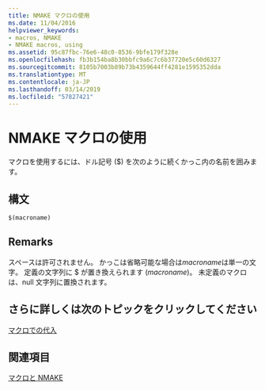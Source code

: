 ```yaml
---
title: NMAKE マクロの使用
ms.date: 11/04/2016
helpviewer_keywords:
- macros, NMAKE
- NMAKE macros, using
ms.assetid: 95c87fbc-76e6-48c0-8536-9bfe179f328e
ms.openlocfilehash: fb3b154ba8b30bbfc9a6c7c6b37720e5c60d6327
ms.sourcegitcommit: 8105b7003b89b73b4359644ff4281e1595352dda
ms.translationtype: MT
ms.contentlocale: ja-JP
ms.lasthandoff: 03/14/2019
ms.locfileid: "57827421"
---
```

# <a name="using-an-nmake-macro"></a>NMAKE マクロの使用

マクロを使用するには、ドル記号 ($) を次のように続くかっこ内の名前を囲みます。

## <a name="syntax"></a>構文

```
$(macroname)
```

## <a name="remarks"></a>Remarks

スペースは許可されません。 かっこは省略可能な場合は*macroname*は単一の文字。 定義の文字列に $ が置き換えられます (*macroname*)。 未定義のマクロは、null 文字列に置換されます。

## <a name="what-do-you-want-to-know-more-about"></a>さらに詳しくは次のトピックをクリックしてください

[マクロでの代入](macro-substitution.md)

## <a name="see-also"></a>関連項目

[マクロと NMAKE](macros-and-nmake.md)
